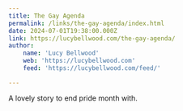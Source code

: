 ```yaml
---
title: The Gay Agenda
permalink: /links/the-gay-agenda/index.html
date: 2024-07-01T19:38:00.000Z
link: https://lucybellwood.com/the-gay-agenda/
author:
    name: 'Lucy Bellwood'
    web: 'https://lucybellwood.com'
    feed: 'https://lucybellwood.com/feed/'

---
```


A lovely story to end pride month with.
